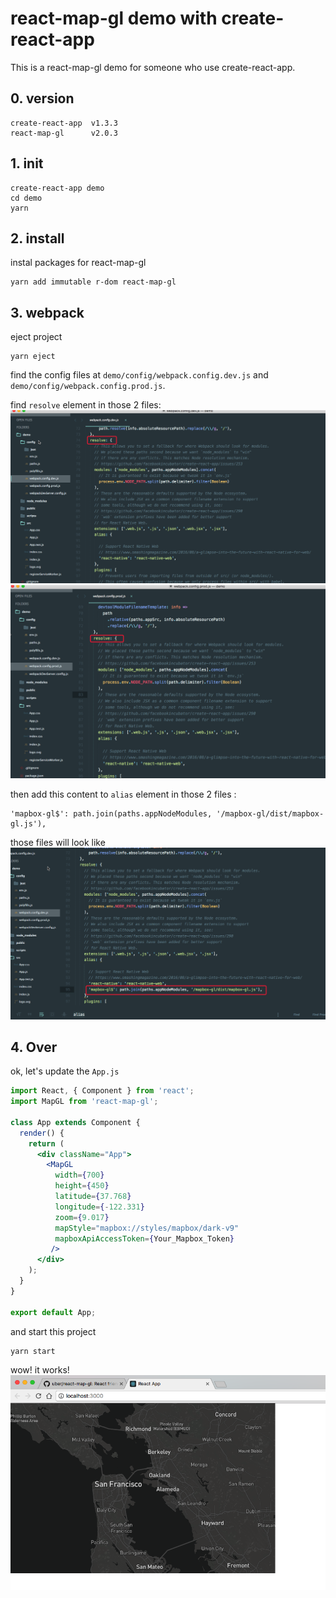 # react-map-gl demo with create-react-app
This is a react-map-gl demo for someone who use create-react-app.

## 0. version
```
create-react-app  v1.3.3
react-map-gl      v2.0.3
```

## 1. init 
```
create-react-app demo
cd demo
yarn
```

## 2. install
instal packages for react-map-gl 
```
yarn add immutable r-dom react-map-gl
```

## 3. webpack
eject project
```
yarn eject
```
find the config files at `demo/config/webpack.config.dev.js` and `demo/config/webpack.config.prod.js`.

find `resolve` element in those 2 files:
![demo](https://raw.githubusercontent.com/zjhch123/react-map-gl-demo-with-create-react-app/master/assets/1.png)
![demo2](https://raw.githubusercontent.com/zjhch123/react-map-gl-demo-with-create-react-app/master/assets/2.png)

then add this content to `alias` element in those 2 files :
```
'mapbox-gl$': path.join(paths.appNodeModules, '/mapbox-gl/dist/mapbox-gl.js'),
```

those files will look like
![demo3](https://raw.githubusercontent.com/zjhch123/react-map-gl-demo-with-create-react-app/master/assets/3.png)

## 4. Over
ok, let's update the `App.js`
```jsx
import React, { Component } from 'react';
import MapGL from 'react-map-gl';

class App extends Component {
  render() {
    return (
      <div className="App">
        <MapGL
          width={700}
          height={450}
          latitude={37.768}
          longitude={-122.331}
          zoom={9.017}
          mapStyle="mapbox://styles/mapbox/dark-v9" 
          mapboxApiAccessToken={Your_Mapbox_Token}
         />
      </div>
    );
  }
}

export default App;
```
and start this project
```
yarn start
```

wow! it works!
![demo5](https://raw.githubusercontent.com/zjhch123/react-map-gl-demo-with-create-react-app/master/assets/4.png)
